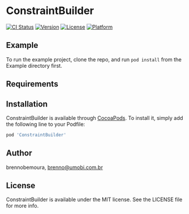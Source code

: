 # ConstraintBuilder

[![CI Status](https://img.shields.io/travis/brennobemoura/ConstraintBuilder.svg?style=flat)](https://travis-ci.org/brennobemoura/ConstraintBuilder)
[![Version](https://img.shields.io/cocoapods/v/ConstraintBuilder.svg?style=flat)](https://cocoapods.org/pods/ConstraintBuilder)
[![License](https://img.shields.io/cocoapods/l/ConstraintBuilder.svg?style=flat)](https://cocoapods.org/pods/ConstraintBuilder)
[![Platform](https://img.shields.io/cocoapods/p/ConstraintBuilder.svg?style=flat)](https://cocoapods.org/pods/ConstraintBuilder)

## Example

To run the example project, clone the repo, and run `pod install` from the Example directory first.

## Requirements

## Installation

ConstraintBuilder is available through [CocoaPods](https://cocoapods.org). To install
it, simply add the following line to your Podfile:

```ruby
pod 'ConstraintBuilder'
```

## Author

brennobemoura, brenno@umobi.com.br

## License

ConstraintBuilder is available under the MIT license. See the LICENSE file for more info.
